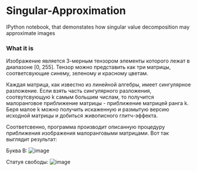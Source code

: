 # Singular-Approximation
IPython notebook, that demonstates how singular value decomposition may approximate images
### What it is
Изображение является 3-мерным тензором элементы которого лежат в диапазоне [0, 255]. Тензор можно представить как три матрицы, соответсвующие синему, зеленому и красному цветам. 

Каждая матрица, как известно из линейной алгебры, имеет сингулярное разложение. Если взять часть сингулярного разложения, соотвутсвующую k самым большим числам, то получится малоранговое приближение матрицы - приближение матрицей ранга k. Беря малое k можно получить искаженную и размытую версию исходной матрицы и добиться живописного глитч-эффекта.

Соответсвенно, программа производит описанную процедуру приближения изображения малоранговыми матрицами. Вот так выглядит результат:

Буква В:
![image](https://user-images.githubusercontent.com/43682987/133940708-b822d505-e291-41e4-899a-a30dd009de53.png) 
 
 Статуя свободы:
![image](https://user-images.githubusercontent.com/43682987/133940875-03124767-4aff-4d64-92ee-0010b99ef8ed.png)


